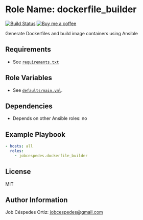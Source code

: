 Role Name: dockerfile_builder
=========

[![Build Status](https://travis-ci.org/jobcespedes/dockerfile_builder.svg?branch=master)](https://travis-ci.org/jobcespedes/dockerfile_builder) [![Buy me a coffee](https://img.shields.io/badge/$-BuyMeACoffee-blue.svg)](https://www.buymeacoffee.com/jobcespedes)

Generate Dockerfiles and build image containers using Ansible

Requirements
------------

- See [`requirements.txt`](requirements.txt)

Role Variables
--------------

- See [`defaults/main.yml`](defaults/main.yml).

Dependencies
------------

- Depends on other Ansible roles: no

Example Playbook
----------------

```yaml
- hosts: all
  roles:
    - jobcespedes.dockerfile_builder
```

License
-------

MIT

Author Information
------------------

Job Céspedes Ortiz: jobcespedes@gmail.com
